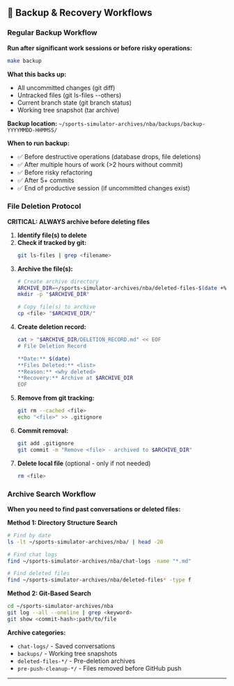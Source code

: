 ## 💾 Backup & Recovery Workflows

### Regular Backup Workflow

**Run after significant work sessions or before risky operations:**

```bash
make backup
```

**What this backs up:**
- All uncommitted changes (git diff)
- Untracked files (git ls-files --others)
- Current branch state (git branch status)
- Working tree snapshot (tar archive)

**Backup location:** `~/sports-simulator-archives/nba/backups/backup-YYYYMMDD-HHMMSS/`

**When to run backup:**
- ✅ Before destructive operations (database drops, file deletions)
- ✅ After multiple hours of work (>2 hours without commit)
- ✅ Before risky refactoring
- ✅ After 5+ commits
- ✅ End of productive session (if uncommitted changes exist)

### File Deletion Protocol

**CRITICAL: ALWAYS archive before deleting files**

1. **Identify file(s) to delete**
2. **Check if tracked by git:**
   ```bash
   git ls-files | grep <filename>
   ```
3. **Archive the file(s):**
   ```bash
   # Create archive directory
   ARCHIVE_DIR=~/sports-simulator-archives/nba/deleted-files-$(date +%Y%m%d-%H%M%S)
   mkdir -p "$ARCHIVE_DIR"

   # Copy file(s) to archive
   cp <file> "$ARCHIVE_DIR/"
   ```
4. **Create deletion record:**
   ```bash
   cat > "$ARCHIVE_DIR/DELETION_RECORD.md" << EOF
   # File Deletion Record

   **Date:** $(date)
   **Files Deleted:** <list>
   **Reason:** <why deleted>
   **Recovery:** Archive at $ARCHIVE_DIR
   EOF
   ```
5. **Remove from git tracking:**
   ```bash
   git rm --cached <file>
   echo "<file>" >> .gitignore
   ```
6. **Commit removal:**
   ```bash
   git add .gitignore
   git commit -m "Remove <file> - archived to $ARCHIVE_DIR"
   ```
7. **Delete local file** (optional - only if not needed)
   ```bash
   rm <file>
   ```

### Archive Search Workflow

**When you need to find past conversations or deleted files:**

**Method 1: Directory Structure Search**
```bash
# Find by date
ls -lt ~/sports-simulator-archives/nba/ | head -20

# Find chat logs
find ~/sports-simulator-archives/nba/chat-logs -name "*.md"

# Find deleted files
find ~/sports-simulator-archives/nba/deleted-files* -type f
```

**Method 2: Git-Based Search**
```bash
cd ~/sports-simulator-archives/nba
git log --all --oneline | grep <keyword>
git show <commit-hash>:path/to/file
```

**Archive categories:**
- `chat-logs/` - Saved conversations
- `backups/` - Working tree snapshots
- `deleted-files-*/` - Pre-deletion archives
- `pre-push-cleanup-*/` - Files removed before GitHub push

---


